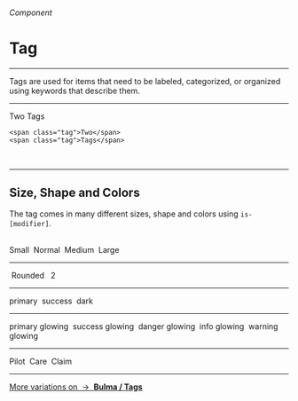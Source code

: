 <h6 class="is-uppercase has-text-grey">Component</h6><h1 class="title is-1 is-family-secondary">Tag</h1>
<hr class="is-visible is-size-3">
<p class="subtitle is-5 is-family-secondary">
    <span class="has-text-weight-semibold">Tags</span> are used for items that need to be labeled, categorized, or organized using keywords that describe them.
</p>
<hr class="is-visible is-size-3">

<div class="box has-background-light is-large is-marginless">
    <span class="tag">Two</span>
    <span class="tag">Tags</span>
</div>

    <span class="tag">Two</span>
    <span class="tag">Tags</span>
<br>


<hr class="is-visible is-size-1">

<h2 class="title is-3 is-family-sans-serif">Size, Shape and Colors</h2>

The tag comes in many different sizes, shape and colors using `is-[modifier]`.

<br>

<div class="box has-background-light is-large">
    <span class="tag is-small">Small</span>&nbsp;
    <span class="tag">Normal</span>&nbsp;
    <span class="tag is-medium">Medium</span>&nbsp;
    <span class="tag is-large">Large</span>
    <hr class="is-smaller">
    <span class="tag is-rounded">&nbsp;Rounded&nbsp;</span>&nbsp;
    <span class="tag is-rounded is-danger has-text-weight-semibold">2</span>
    <hr class="is-smaller">
    <span class="tag is-primary">primary</span>&nbsp;
    <span class="tag is-success">success</span>&nbsp;
    <span class="tag is-dark">dark</span>
    <hr>
    <span class="tag is-primary is-glowing">primary glowing</span>&nbsp;
    <span class="tag is-success is-glowing">success glowing</span>&nbsp;
    <span class="tag is-danger is-glowing">danger glowing</span>&nbsp;
    <span class="tag is-info is-glowing">info glowing</span>&nbsp;
    <span class="tag is-warning is-glowing">warning glowing</span>&nbsp;
    <hr>
    <span class="tag is-pilot">Pilot</span>&nbsp;
    <span class="tag is-care">Care</span>&nbsp;
    <span class="tag is-claim">Claim</span>
</div>

<hr>

<a href="http://bulma.io/documentation/elements/tag/" target="blank" class="box is-bordered">
    More variations on &nbsp;→&nbsp; <strong class="has-text-primary">Bulma / Tags</strong></a>
</a>
